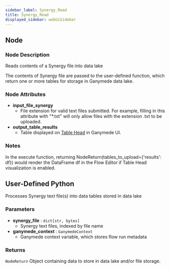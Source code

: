 ```yaml
---
sidebar_label: Synergy_Read
title: Synergy_Read
displayed_sidebar: webUiSidebar
---
```


## Node

### Node Description

Reads contents of a Synergy file into data lake

The contents of Synergy file are passed to the user-defined function, which
return one or more tables for storage in Ganymede data lake.

### Node Attributes

- **input_file_synergy**
  - File extension for valid text files submitted.  For example, filling in this attribute with "*.txt" will only allow files with the extension .txt to be uploaded.
- **output_table_results**
  - Table displayed on [Table Head](https://docs.ganymede.bio/app/intro/Concepts#table-head) in Ganymede UI.

### Notes

In the execute function, returning NodeReturn(tables_to_upload=\{'results': df\}) would render the DataFrame df in the Flow Editor if Table Head visualization is enabled.

## User-Defined Python

Processes Synergy text file(s) into data tables stored in data lake

### Parameters

- **synergy_file** : `dict[str, bytes]`
    - Synergy text files, indexed by file name
- **ganymede_context** : `GanymedeContext`
    - Ganymede context variable, which stores flow run metadata

### Returns

`NodeReturn`
Object containing data to store in data lake and/or file storage.